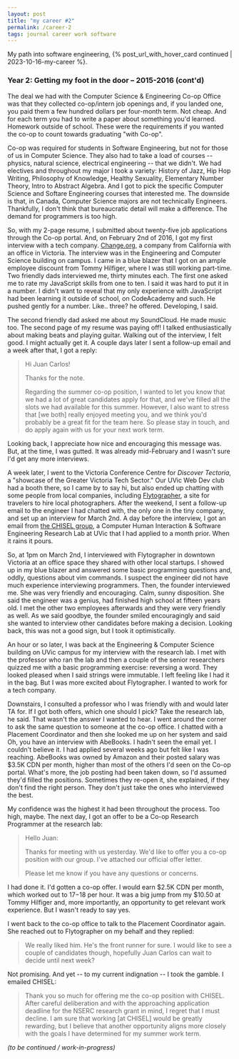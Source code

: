 ```yaml
---
layout: post
title: "my career #2"
permalink: /career-2
tags: journal career work software
---
```


My path into software engineering, {% post_url_with_hover_card continued | 2023-10-16-my-career %}.
<!--more-->

### Year 2: Getting my foot in the door – 2015-2016 (cont'd)

The deal we had with the Computer Science & Engineering Co-op Office was that they collected co-op/intern job openings and, if you landed one, you paid them a few hundred dollars per four-month term.
Not cheap.
And for each term you had to write a paper about something you'd learned.
Homework outside of school.
These were the requirements if you wanted the co-op to count towards graduating "with Co-op".

Co-op was required for students in Software Engineering, but not for those of us in Computer Science.
They also had to take a load of courses -- physics, natural science, electrical engineering -- that we didn't.
We had electives and throughout my major I took a variety: History of Jazz, Hip Hop Writing, Philosophy of Knowledge, Healthy Sexuality, Elementary Number Theory, Intro to Abstract Algebra.
And I got to pick the specific Computer Science and Softare Engineering courses that interested me.
The downside is that, in Canada, Computer Science majors are not technically Engineers.
Thankfully, I don't think that bureaucratic detail will make a difference.
The demand for programmers is too high.

So, with my 2-page resume, I submitted about twenty-five job applications through the Co-op portal.
And, on February 2nd of 2016, I got my first interview with a tech company.
[Change.org](https://www.change.org/), a company from California with an office in Victoria.
The interview was in the Engineering and Computer Science building on campus.
I came in a blue blazer that I got on an ample employee discount from Tommy Hilfiger, where I was still working part-time.
Two friendly dads interviewed me, thirty minutes each.
The first one asked me to rate my JavaScript skills from one to ten.
I said it was hard to put it in a number.
I didn't want to reveal that my only experience with JavaScript had been learning it outside of school, on CodeAcademy and such.
He pushed gently for a number.
Like.. three? he offered.
Developing, I said.

The second friendly dad asked me about my SoundCloud.
He made music too.
The second page of my resume was paying off!
I talked enthusiastically about making beats and playing guitar.
Walking out of the interview, I felt good.
I might actually get it.
A couple days later I sent a follow-up email and a week after that, I got a reply:

> Hi Juan Carlos!
>
> Thanks for the note.
>
> Regarding the summer co-op position, I wanted to let you know that we had a lot of great candidates apply for that, and we've filled all the slots we had available for this summer. However, I also want to stress that [we both] really enjoyed meeting you, and we think you'd probably be a great fit for the team here. So please stay in touch, and do apply again with us for your next work term.

Looking back, I appreciate how nice and encouraging this message was.
But, at the time, I was gutted.
It was already mid-February and I wasn't sure I'd get any more interviews.

A week later, I went to the Victoria Conference Centre for _Discover Tectoria_, a "showcase of the Greater Victoria Tech Sector."
Our UVic Web Dev club had a booth there, so I came by to say hi, but also ended up chatting with some people from local companies, including [Flytographer](https://www.flytographer.com/), a site for travelers to hire local photographers.
After the weekend, I sent a follow-up email to the engineer I had chatted with, the only one in the tiny company, and set up an interview for March 2nd.
A day before the interview, I got an email from [the CHISEL group](https://thechiselgroup.org/), a Computer Human Interaction & Software Engineering Research Lab at UVic that I had applied to a month prior.
When it rains it pours.

So, at 1pm on March 2nd, I interviewed with Flytographer in downtown Victoria at an office space they shared with other local startups.
I showed up in my blue blazer and answered some basic programming questions and, oddly, questions about vim commands.
I suspect the engineer did not have much experience interviewing programmers.
Then, the founder interviewed me.
She was very friendly and encouraging.
Calm, sunny disposition.
She said the engineer was a genius, had finished high school at fifteen years old.
I met the other two employees afterwards and they were very friendly as well.
As we said goodbye, the founder smiled encouragingly and said she wanted to interview other candidates before making a decision.
Looking back, this was not a good sign, but I took it optimistically.

An hour or so later, I was back at the Engineering & Computer Science building on UVic campus for my interview with the research lab.
I met with the professor who ran the lab and then a couple of the senior researchers quizzed me with a basic programming exercise: reversing a word.
They looked pleased when I said strings were immutable.
I left feeling like I had it in the bag.
But I was more excited about Flytographer.
I wanted to work for a tech company.

Downstairs, I consulted a professor who I was friendly with and would later TA for.
If I got both offers, which one should I pick?
Take the research lab, he said.
That wasn't the answer I wanted to hear.
I went around the corner to ask the same question to someone at the co-op office.
I chatted with a Placement Coordinator and then she looked me up on her system and said Oh, you have an interview with AbeBooks.
I hadn't seen the email yet.
I couldn't believe it.
I had applied several weeks ago but felt like I was reaching.
AbeBooks was owned by Amazon and their posted salary was $3.5K CDN per month, higher than most of the others I'd seen on the Co-op portal.
What's more, the job posting had been taken down, so I'd assumed they'd filled the positions.
Sometimes they re-open it, she explained, if they don't find the right person.
They don't just take the ones who interviewed the best.

My confidence was the highest it had been throughout the process.
Too high, maybe.
The next day, I got an offer to be a Co-op Research Programmer at the research lab:

> Hello Juan:
>
> Thanks for meeting with us yesterday. We'd like to offer you a co-op position with our group. I've attached our official offer letter.
>
> Please let me know if you have any questions or concerns.

I had done it.
I'd gotten a co-op offer.
I would earn $2.5K CDN per month, which worked out to $17-$18 per hour.
It was a big jump from my $10.50 at Tommy Hilfiger and, more importantly, an opportunity to get relevant work experience.
But I wasn't ready to say yes.

I went back to the co-op office to talk to the Placement Coordinator again.
She reached out to Flytographer on my behalf and they replied:

> We really liked him. He's the front runner for sure. I would like to see a couple of candidates though, hopefully Juan Carlos can wait to decide until next week?

Not promising.
And yet -- to my current indignation -- I took the gamble.
I emailed CHISEL:

> Thank you so much for offering me the co-op position with CHISEL. After careful deliberation and with the approaching application deadline for the NSERC research grant in mind, I regret that I must decline. I am sure that working [at CHISEL] would be greatly rewarding, but I believe that another opportunity aligns more closely with the goals I have determined for my summer work term.

*(to be continued / work-in-progress)*
